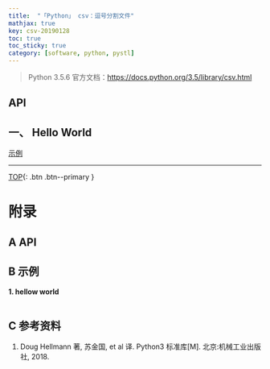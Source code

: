 ```yaml
---
title:  "「Python」 csv：逗号分割文件"
mathjax: true
key: csv-20190128
toc: true
toc_sticky: true
category: [software, python, pystl]
---
```

<span id='head'></span>  

> Python 3.5.6 官方文档：<https://docs.python.org/3.5/library/csv.html>  

## API

## 一、 Hello World
[示例](#hellow_world)  



-------------------  
[TOP](#head){: .btn .btn--primary }




# 附录
## A API


## B 示例
<span id="hellow_world">**1. hellow world**</span>  


```python

```

## C 参考资料
1. Doug Hellmann 著, 苏金国, et al 译. Python3 标准库[M]. 北京:机械工业出版社, 2018.
